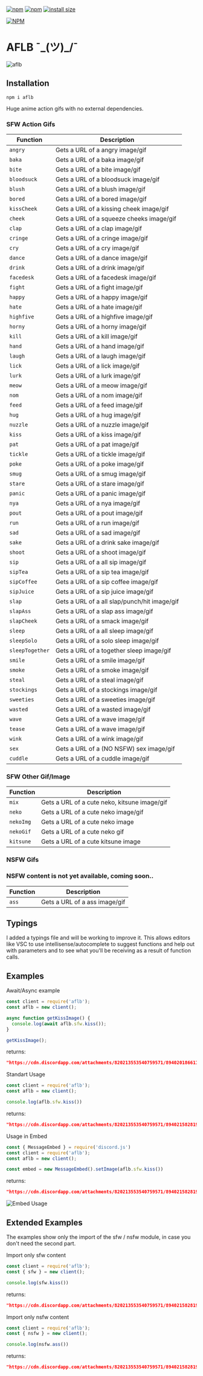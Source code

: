 [![npm](https://img.shields.io/npm/v/aflb.svg)](https://www.npmjs.com/package/aflb)
[![npm](https://img.shields.io/npm/dt/aflb.svg?maxAge=3600)](https://www.npmjs.com/package/aflb)
[![install size](https://packagephobia.now.sh/badge?p=aflb)](https://packagephobia.now.sh/result?p=aflb)


[![NPM](https://nodei.co/npm/aflb.png?downloads=true&downloadRank=true&stars=true)](https://nodei.co/npm/aflb/)

# AFLB ¯\_(ツ)_/¯

![aflb](https://cdn.discordapp.com/attachments/814183405901053992/894023623990468618/aflb_banner.png)

## Installation
```
npm i aflb
```
Huge anime action gifs with no external dependencies.

### SFW Action Gifs

| Function | Description |
| -------- | ----------- |
| `angry` | Gets a URL of a angry image/gif |
| `baka` | Gets a URL of a baka image/gif |
| `bite` | Gets a URL of a bite image/gif |
| `bloodsuck` | Gets a URL of a bloodsuck image/gif |
| `blush` | Gets a URL of a blush image/gif |
| `bored` | Gets a URL of a bored image/gif |
| `kissCheek` | Gets a URL of a kissing cheek image/gif |
| `cheek` | Gets a URL of a squeeze cheeks image/gif |
| `clap` | Gets a URL of a clap image/gif |
| `cringe` | Gets a URL of a cringe image/gif |
| `cry` | Gets a URL of a cry image/gif |
| `dance` | Gets a URL of a dance image/gif |
| `drink` | Gets a URL of a drink image/gif |
| `facedesk` | Gets a URL of a facedesk image/gif |
| `fight` | Gets a URL of a fight image/gif |
| `happy` | Gets a URL of a happy image/gif |
| `hate` | Gets a URL of a hate image/gif |
| `highfive` | Gets a URL of a highfive image/gif |
| `horny` | Gets a URL of a horny image/gif |
| `kill` | Gets a URL of a kill image/gif |
| `hand` | Gets a URL of a hand image/gif |
| `laugh` | Gets a URL of a laugh image/gif |
| `lick` | Gets a URL of a lick image/gif |
| `lurk` | Gets a URL of a lurk image/gif |
| `meow` | Gets a URL of a meow image/gif |
| `nom` | Gets a URL of a nom image/gif |
| `feed` | Gets a URL of a feed image/gif |
| `hug` | Gets a URL of a hug image/gif |
| `nuzzle` | Gets a URL of a nuzzle image/gif |
| `kiss` | Gets a URL of a kiss image/gif |
| `pat` | Gets a URL of a pat image/gif |
| `tickle` | Gets a URL of a tickle image/gif |
| `poke` | Gets a URL of a poke image/gif |
| `smug` | Gets a URL of a smug image/gif |
| `stare` | Gets a URL of a stare image/gif |
| `panic` | Gets a URL of a panic image/gif |
| `nya` | Gets a URL of a nya image/gif |
| `pout` | Gets a URL of a pout image/gif |
| `run` | Gets a URL of a run image/gif |
| `sad` | Gets a URL of a sad image/gif |
| `sake` | Gets a URL of a drink sake image/gif |
| `shoot` | Gets a URL of a shoot image/gif |
| `sip` | Gets a URL of a all sip image/gif |
| `sipTea` | Gets a URL of a sip tea image/gif |
| `sipCoffee` | Gets a URL of a sip coffee image/gif |
| `sipJuice` | Gets a URL of a sip juice image/gif |
| `slap` | Gets a URL of a all slap/punch/hit image/gif |
| `slapAss` | Gets a URL of a slap ass image/gif |
| `slapCheek` | Gets a URL of a smack image/gif |
| `sleep` | Gets a URL of a all sleep image/gif |
| `sleepSolo` | Gets a URL of a solo sleep image/gif |
| `sleepTogether` | Gets a URL of a together sleep image/gif |
| `smile` | Gets a URL of a smile image/gif |
| `smoke` | Gets a URL of a smoke image/gif |
| `steal` | Gets a URL of a steal image/gif |
| `stockings` | Gets a URL of a stockings image/gif |
| `sweeties` | Gets a URL of a sweeties image/gif |
| `wasted` | Gets a URL of a wasted image/gif |
| `wave` | Gets a URL of a wave image/gif |
| `tease` | Gets a URL of a wave image/gif |
| `wink` | Gets a URL of a wink image/gif |
| `sex` | Gets a URL of a (NO NSFW) sex image/gif |
| `cuddle` | Gets a URL of a cuddle image/gif |

### SFW Other Gif/Image
| Function | Description |
| -------- | ----------- |
| `mix` | Gets a URL of a cute neko, kitsune image/gif |
| `neko` | Gets a URL of a cute neko image/gif |
| `nekoImg` | Gets a URL of a cute neko image |
| `nekoGif` | Gets a URL of a cute neko gif |
| `kitsune` | Gets a URL of a cute kitsune image |

### NSFW Gifs

### NSFW content is not yet available, coming soon..

| Function | Description |
| -------- | ----------- |
| `ass` | Gets a URL of a ass image/gif |

## Typings

I added a typings file and will be working to improve it. This allows editors like VSC to use intellisense/autocomplete to suggest functions and help out with parameters and to see what you'll be receiving as a result of function calls.


## Examples

Await/Async example
```js
const client = require('aflb');
const aflb = new client();

async function getKissImage() {
  console.log(await aflb.sfw.kiss());
}

getKissImage();
```
returns:
```json
"https://cdn.discordapp.com/attachments/820213553540759571/894020186611548230/kiss_01.gif"
```

Standart Usage
```js
const client = require('aflb');
const aflb = new client();

console.log(aflb.sfw.kiss())

```
returns:
```json
"https://cdn.discordapp.com/attachments/820213553540759571/894021582819835904/kiss_02.gif"
```

Usage in Embed
```js
const { MessageEmbed } = require('discord.js')
const client = require('aflb');
const aflb = new client();

const embed = new MessageEmbed().setImage(aflb.sfw.kiss())
```
returns:
```json
"https://cdn.discordapp.com/attachments/820213553540759571/894021582819835904/kiss_02.gif"
```
![Embed Usage](https://cdn.discordapp.com/attachments/820213553540759571/894023119101120572/embed_usage.png)


## Extended Examples

The examples show only the import of the sfw / nsfw module, in case you don't need the second part.

Import only sfw content
```js
const client = require('aflb');
const { sfw } = new client();

console.log(sfw.kiss())

```
returns:
```json
"https://cdn.discordapp.com/attachments/820213553540759571/894021582819835904/kiss_02.gif"
```

Import only nsfw content
```js
const client = require('aflb');
const { nsfw } = new client();

console.log(nsfw.ass())

```
returns:
```json
"https://cdn.discordapp.com/attachments/820213553540759571/894021582819835904/mega-nsfw.gif"
```
